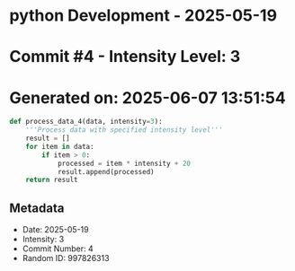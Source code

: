 ﻿# python Development - 2025-05-19
# Commit #4 - Intensity Level: 3
# Generated on: 2025-06-07 13:51:54
```python
def process_data_4(data, intensity=3):
    '''Process data with specified intensity level'''
    result = []
    for item in data:
        if item > 0:
            processed = item * intensity + 20
            result.append(processed)
    return result
```
## Metadata
- Date: 2025-05-19
- Intensity: 3
- Commit Number: 4
- Random ID: 997826313
